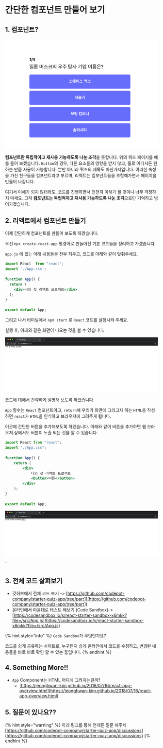 # 간단한 컴포넌트 만들어 보기

## 1. 컴포넌트?

![](.gitbook/assets/screen-shot-2020-12-16-at-2.47.16-pm.png)

**컴포넌트란 독립적이고 재사용 가능하도록 나눈 조각**을 뜻합니다. 위의 퀴즈 페이지를 예를 들어 보겠습니다. `Button`의 경우, 다른 요소들의 영향을 받지 않고, 홀로 어디서든 원하는 만큼 사용이 가능합니다. 뿐만 아니라 퀴즈의 제목도 마찬가지입니다. 이러한 속성을 가진 친구들을 컴포넌트라고 부르며, 리액트는 컴포넌트들을 조합해가면서 페이지를 만들어 나갑니다.

여기서 이해가 되지 않더라도, 코드를 진행하면서 천천히 이해가 될 것이니 너무 걱정하지 마세요. 그저 **컴포넌트는 독립적이고 재사용 가능하도록 나눈 조각**으로만 기억하고 넘어가겠습니다.

## 2. 리액트에서 컴포넌트 만들기

이제 간단하게 컴포넌트를 만들어 보도록 하겠습니다.

우선 `npx create-react-app` 명령어로 만들어진 기본 코드들을 정리하고 가겠습니다.

`app.js` 에 있는 아래 내용들을 전부 지우고, 코드를 아래와 같이 맞춰주세요.

```jsx
import React  from "react";
import './App.css';

function App() {
  return (
    <div>나의 첫 리액트 프로젝트</div>
  );
}

export default App;
```

그리고 나서 터미널에서 `npm start` 로 `React` 코드를 실행시켜 주세요.

실행 후, 아래와 같은 화면이 나오는 것을 볼 수 있습니다.

![](.gitbook/assets/screen_shot_2020-12-11_at_2.08.22_pm.png)

코드에 대해서 간략하게 설명해 보도록 하겠습니다.

`App` 함수는 `React` 컴포넌트이고, `return`에 우리가 화면에 그리고자 하는 `HTML`을 작성하면 `react`가 `HTML`을 인식하고 브라우저에 그려주게 됩니다.

이곳에 간단한 버튼을 추가해보도록 하겠습니다. 아래와 같이 버튼을 추가하면 웹 브라우저 상에서도 버튼이 노출 되는 것을 알 수 있습니다.

```jsx
import React from "react";
import "./App.css";

function App() {
    return (
        <div>
            나의 첫 리액트 프로젝트
            <button>버튼</button>
        </div>
    );
}

export default App;
```

![](.gitbook/assets/untitled%20%283%29.png)

\`\`

## 3. 전체 코드 살펴보기

* 깃허브에서 전체 코드 보기 -&gt; [https://github.com/codepot-company/starter-quiz-app/tree/part1](https://github.com/codepot-company/starter-quiz-app/tree/part1)
* 온라인에서 마음대로 테스트 해보기 \(Code Sandbox\)-&gt;  [https://codesandbox.io/s/react-starter-sandbox-x6mkk?file=/src/App.js](https://codesandbox.io/s/react-starter-sandbox-x6mkk?file=/src/App.js)

{% hint style="info" %}
`Code Sandbox`가 무엇인가요?

코드를 쉽게 공유하는 사이트로, 누구든지 쉽게 온라인에서 코드를 수정하고, 변경된 내용들을 바로 바로 확인 할 수 있는 툴입니다.
{% endhint %}

## 4. Something More!!

* `App` Component는 HTML 어디에 그려지는걸까?
  * [https://jeonghwan-kim.github.io/2018/07/16/react-app-overview.html](https://jeonghwan-kim.github.io/2018/07/16/react-app-overview.html)

## 5. 질문이 있나요??

{% hint style="warning" %}
아래 링크를 통해 언제든 질문 해주세  
[https://github.com/codepot-company/starter-quiz-app/discussions](https://github.com/codepot-company/starter-quiz-app/discussions)
{% endhint %}

